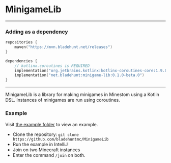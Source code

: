 # MinigameLib

---

### Adding as a dependency

```kotlin
repositories {
    maven("https://mvn.bladehunt.net/releases")
}

dependencies {
    // kotlinx.coroutines is REQUIRED
    implementation("org.jetbrains.kotlinx:kotlinx-coroutines-core:1.9.0-RC")
    implementation("net.bladehunt:minigame-lib:0.1.0-beta.0")
}
```

---
MinigameLib is a library for making minigames in Minestom using a Kotlin DSL. Instances of minigames are run using
coroutines.

### Example

Visit [the example folder](/example) to view an example.

- Clone the repository: `git clone https://github.com/bladehuntmc/MinigameLib`
- Run the example in IntelliJ
- Join on two Minecraft instances
- Enter the command `/join` on both.